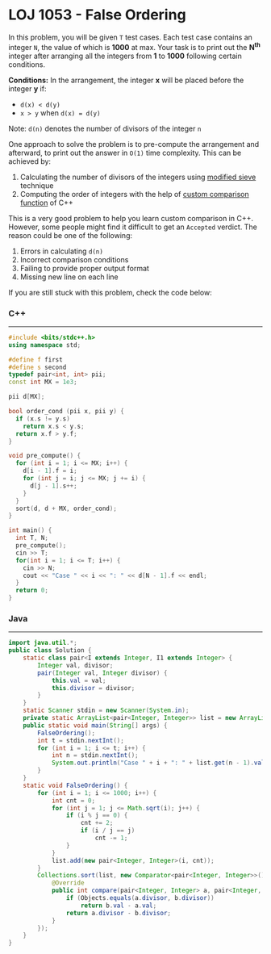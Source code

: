 # LOJ 1053 - False Ordering

In this problem, you will be given `T` test cases. Each test case contains an integer `N`, the value of which is **1000** at max. Your task is to print out the **N<sup>th</sup>** integer after arranging all the integers from **1** to **1000** following certain conditions.

**Conditions:** In the arrangement, the integer **x** will be placed before the integer **y** if: 
* `d(x) < d(y)`
* `x > y` when `d(x) = d(y)`

Note: `d(n)` denotes the number of divisors of the integer `n`

One approach to solve the problem is to pre-compute the arrangement and afterward, to print out the answer in `O(1)` time complexity. This can be achieved by:
1. Calculating the number of divisors of the integers using [modified sieve](https://codeforces.com/blog/entry/22229) technique
2. Computing the order of integers with the help of [custom comparison function](https://www.onlycode.in/custom-comparators-in-c/) of C++

This is a very good problem to help you learn custom comparison in C++. However, some people might find it difficult to get an `Accepted` verdict. The reason could be one of the following:

1. Errors in calculating `d(n)`
2. Incorrect comparison conditions
3. Failing to provide proper output format
4. Missing new line on each line

If you are still stuck with this problem, check the code below:

### C++
-----
```cpp
#include <bits/stdc++.h>
using namespace std;

#define f first
#define s second
typedef pair<int, int> pii;
const int MX = 1e3;

pii d[MX];

bool order_cond (pii x, pii y) {
  if (x.s != y.s)
    return x.s < y.s;
  return x.f > y.f;
}

void pre_compute() {
  for (int i = 1; i <= MX; i++) {
    d[i - 1].f = i;
    for (int j = i; j <= MX; j += i) {
      d[j - 1].s++;
    }
  }
  sort(d, d + MX, order_cond);
}

int main() {
  int T, N;
  pre_compute();
  cin >> T;
  for(int i = 1; i <= T; i++) {
    cin >> N;
    cout << "Case " << i << ": " << d[N - 1].f << endl;
  }
  return 0;
}
```

### Java
-----
```java
import java.util.*;
public class Solution {
    static class pair<I extends Integer, I1 extends Integer> {
        Integer val, divisor;
        pair(Integer val, Integer divisor) {
            this.val = val;
            this.divisor = divisor;
        }
    }
    static Scanner stdin = new Scanner(System.in);
    private static ArrayList<pair<Integer, Integer>> list = new ArrayList<>();
    public static void main(String[] args) {
        FalseOrdering();
        int t = stdin.nextInt();
        for (int i = 1; i <= t; i++) {
            int n = stdin.nextInt();
            System.out.println("Case " + i + ": " + list.get(n - 1).val);
        }
    }
    static void FalseOrdering() {
        for (int i = 1; i <= 1000; i++) {
            int cnt = 0;
            for (int j = 1; j <= Math.sqrt(i); j++) {
                if (i % j == 0) {
                    cnt += 2;
                    if (i / j == j)
                        cnt -= 1;
                }
            }
            list.add(new pair<Integer, Integer>(i, cnt));
        }
        Collections.sort(list, new Comparator<pair<Integer, Integer>>() {
            @Override
            public int compare(pair<Integer, Integer> a, pair<Integer, Integer> b) {
                if (Objects.equals(a.divisor, b.divisor))
                    return b.val - a.val;
                return a.divisor - b.divisor;
            }
        });
    }
}
```

